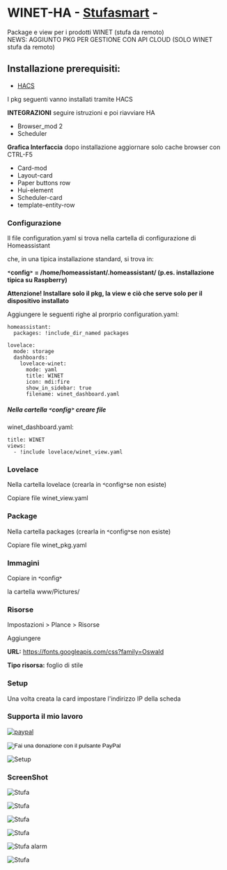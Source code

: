 # WINET-HA - [Stufasmart](http://stufasmart.it/) -
Package e view per i prodotti WINET (stufa da remoto)\
NEWS: AGGIUNTO PKG PER GESTIONE CON API CLOUD (SOLO WINET stufa da remoto)

## Installazione prerequisiti:

-	[HACS](https://www.hacs.xyz/)
  
I pkg seguenti vanno installati tramite HACS

  **INTEGRAZIONI** seguire istruzioni e poi riavviare HA
-	Browser_mod 2
-	Scheduler
  
  **Grafica Interfaccia** dopo installazione aggiornare solo cache browser con CTRL-F5

-	Card-mod
-	Layout-card
- Paper buttons row
- Hui-element
-	Scheduler-card
-	template-entity-row


### Configurazione

Il file configuration.yaml si trova nella cartella di configurazione di Homeassistant

che, in una tipica installazione standard, si trova in:

**˂config˃ = /home/homeassistant/.homeassistant/ (p.es.  installazione tipica su Raspberry)**

**Attenzione! Installare solo il pkg, la view e ciò che serve solo per il dispositivo installato**

Aggiungere le seguenti righe al prorprio configuration.yaml:

```
homeassistant:
  packages: !include_dir_named packages

lovelace:
  mode: storage
  dashboards:
    lovelace-winet:
      mode: yaml
      title: WINET
      icon: mdi:fire
      show_in_sidebar: true
      filename: winet_dashboard.yaml

```
 


##### Nella cartella ˂config˃ creare  file 
winet_dashboard.yaml:
```
title: WINET
views:
  - !include lovelace/winet_view.yaml
```


### Lovelace
Nella cartella lovelace  (crearla in ˂config˃se non esiste)

Copiare file winet_view.yaml

### Package

Nella cartella packages (crearla in ˂config˃se non esiste)

Copiare file winet_pkg.yaml

### Immagini
Copiare in ˂config˃

la cartella www/Pictures/
 
### Risorse
Impostazioni > Plance > Risorse

Aggiungere 

**URL:** https://fonts.googleapis.com/css?family=Oswald

**Tipo risorsa:** foglio di stile

### Setup

Una volta creata la card impostare l'indirizzo IP della scheda

### Supporta il mio lavoro

[![paypal](https://www.paypalobjects.com/it_IT/i/btn/btn_buynowCC_LG.gif)](https://www.paypal.com/donate/?business=mletardi@gmail.com&item_number=Importo+suggerito:+€+2.00+EUR&currency_code=EUR)

<form action="https://www.paypal.com/donate" method="post" target="_top">
<input type="hidden" name="hosted_button_id" value="VC4XWGBF8RDVQ" />
<input type="image" src="https://www.paypalobjects.com/it_IT/IT/i/btn/btn_donate_SM.gif" border="0" name="submit" title="PayPal - The safer, easier way to pay online!" alt="Fai una donazione con il pulsante PayPal" />
<img alt="" border="0" src="https://www.paypal.com/it_IT/i/scr/pixel.gif" width="1" height="1" />
</form>


![Setup](/www/Pictures/SetupIPWinet.png?raw=true "Setup")

### ScreenShot

![Stufa](/www/Pictures/card.png?raw=true "Card")

![Stufa](/www/Pictures/stove_on.png?raw=true "Status ACCESO")

![Stufa](/www/Pictures/stove_alarm.png?raw=true "Status ALARM")

![Stufa](/www/Pictures/stove_unmanaged.png?raw=true "Status UNMANAGED")

![Stufa alarm](/www/Pictures/stove_unknown.png?raw=true "Status UNKNOWN")

![Stufa](/www/Pictures/stove_final.png?raw=true "Status PULIZIA FINALE")
